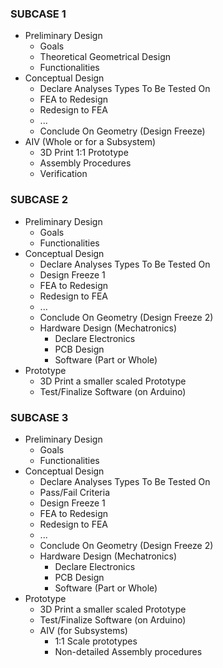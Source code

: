 ### SUBCASE 1
- Preliminary Design
	- Goals
	- Theoretical Geometrical Design
	- Functionalities
- Conceptual Design
	- Declare Analyses Types To Be Tested On
	- FEA to Redesign
	- Redesign to FEA
	- ...
	- Conclude On Geometry (Design Freeze)
- AIV (Whole or for a Subsystem)
	- 3D Print 1:1 Prototype
	- Assembly Procedures
	- Verification

### SUBCASE 2
- Preliminary Design
	- Goals
	- Functionalities
- Conceptual Design
	- Declare Analyses Types To Be Tested On
	- Design Freeze 1
	- FEA to Redesign
	- Redesign to FEA
	- ...
	- Conclude On Geometry (Design Freeze 2)
	- Hardware Design (Mechatronics)
		- Declare Electronics
		- PCB Design
		- Software (Part or Whole)
- Prototype
	- 3D Print a smaller scaled Prototype
	- Test/Finalize Software (on Arduino)

### SUBCASE 3
- Preliminary Design
	- Goals
	- Functionalities
- Conceptual Design
	- Declare Analyses Types To Be Tested On
	- Pass/Fail Criteria
	- Design Freeze 1
	- FEA to Redesign
	- Redesign to FEA
	- ...
	- Conclude On Geometry (Design Freeze 2)
	- Hardware Design (Mechatronics)
		- Declare Electronics
		- PCB Design
		- Software (Part or Whole)
- Prototype
	- 3D Print a smaller scaled Prototype
	- Test/Finalize Software (on Arduino)
	- AIV (for Subsystems)
		- 1:1 Scale prototypes
		- Non-detailed Assembly procedures
